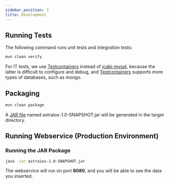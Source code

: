 ```yaml
---
sidebar_position: 3
title: Development
---
```


[//]: # (Copyright Paion Data)

[//]: # (Licensed under the Apache License, Version 2.0 &#40;the "License"&#41;;)
[//]: # (you may not use this file except in compliance with the License.)
[//]: # (You may obtain a copy of the License at)

[//]: # (    http://www.apache.org/licenses/LICENSE-2.0)

[//]: # (Unless required by applicable law or agreed to in writing, software)
[//]: # (distributed under the License is distributed on an "AS IS" BASIS,)
[//]: # (WITHOUT WARRANTIES OR CONDITIONS OF ANY KIND, either express or implied.)
[//]: # (See the License for the specific language governing permissions and)
[//]: # (limitations under the License.)

Running Tests
-------

The following command runs unit tests and integration tests:

```bash
mvn clean verify
```

For IT tests, we use [Testcontainers] instead of [jcabi-mysql], because the latter is difficult to configure and debug, and [Testcontainers] supports more types of databases, such as mongo.

Packaging
----

```bash
mvn clean package
```

A [JAR file](https://en.m.wikipedia.org/wiki/JAR_(file_format)) named astraios-1.0-SNAPSHOT.jar will be generated in the target directory.

Running Webservice (Production Environment)
-------------------------------------------

### Running the JAR Package

```bash
java -jar astraios-1.0-SNAPSHOT.jar
```

The webservice will run on port **8080**, and you will be able to see the data you inserted.

[Docker Compose]: https://docs.docker.com/compose/

[jcabi-mysql]: https://mysql.jcabi.com/

[Testcontainers]: https://qubitpi.github.io/testcontainers-java/
